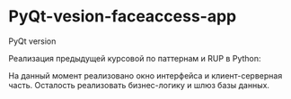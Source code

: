 # PyQt-vesion-faceaccess-app
PyQt version

Реализация предыдущей курсовой по паттернам и RUP в Python:

На данный момент реализовано окно интерфейса и клиент-серверная часть.
Осталость реализовать бизнес-логику и шлюз базы данных.



